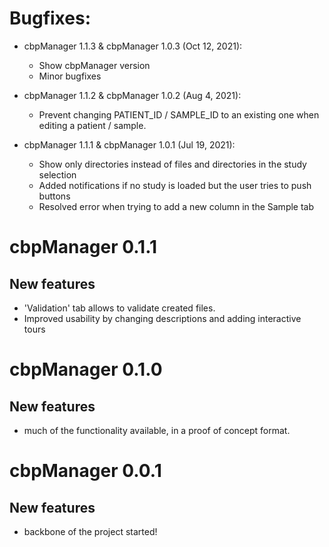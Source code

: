 # Bugfixes:

* cbpManager 1.1.3 & cbpManager 1.0.3 (Oct 12, 2021):
  - Show cbpManager version
  - Minor bugfixes

* cbpManager 1.1.2 & cbpManager 1.0.2 (Aug 4, 2021):
  - Prevent changing PATIENT_ID / SAMPLE_ID to an existing one when editing a patient / sample.

* cbpManager 1.1.1 & cbpManager 1.0.1 (Jul 19, 2021):
  - Show only directories instead of files and directories in the study selection
  - Added notifications if no study is loaded but the user tries to push buttons
  - Resolved error when trying to add a new column in the Sample tab

# cbpManager 0.1.1

## New features

* 'Validation' tab allows to validate created files.
* Improved usability by changing descriptions and adding interactive tours

# cbpManager 0.1.0

## New features

* much of the functionality available, in a proof of concept format.

# cbpManager 0.0.1

## New features

* backbone of the project started!
